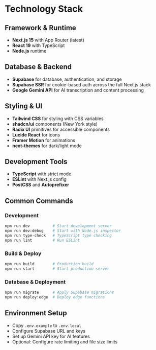 # Technology Stack

## Framework & Runtime
- **Next.js 15** with App Router (latest)
- **React 19** with TypeScript
- **Node.js** runtime

## Database & Backend
- **Supabase** for database, authentication, and storage
- **Supabase SSR** for cookie-based auth across the full Next.js stack
- **Google Gemini API** for AI transcription and content processing

## Styling & UI
- **Tailwind CSS** for styling with CSS variables
- **shadcn/ui** components (New York style)
- **Radix UI** primitives for accessible components
- **Lucide React** for icons
- **Framer Motion** for animations
- **next-themes** for dark/light mode

## Development Tools
- **TypeScript** with strict mode
- **ESLint** with Next.js config
- **PostCSS** and **Autoprefixer**

## Common Commands

### Development
```bash
npm run dev          # Start development server
npm run dev:debug    # Start with Node.js inspector
npm run type-check   # TypeScript type checking
npm run lint         # Run ESLint
```

### Build & Deploy
```bash
npm run build        # Production build
npm run start        # Start production server
```

### Database & Deployment
```bash
npm run migrate      # Apply Supabase migrations
npm run deploy:edge  # Deploy edge functions
```

## Environment Setup
- Copy `.env.example` to `.env.local`
- Configure Supabase URL and keys
- Set up Gemini API key for AI features
- Optional: Configure rate limiting and file size limits